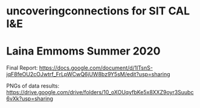 # uncoveringconnections for SIT CAL I&E
# Laina Emmoms Summer 2020

Final Report: https://docs.google.com/document/d/1lTsnS-jqF8feOU2cOJwtrf_FrLpWCwQ6jUW8bz9Y5sM/edit?usp=sharing

PNGs of data results: https://drive.google.com/drive/folders/10_oXOUqyfbKe5x8XXZ9oyr3Suubc6vXk?usp=sharing
